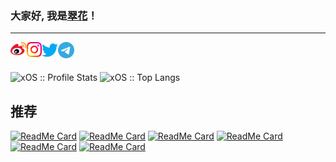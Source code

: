 ### 大家好, 我是[翠花](https://www.nange.cn)！
---
<a href="http://weibo.com/234610510">
  <img align="left" alt="翠花 | 新浪微博" width="26px" src="https://github.com/xOS/xOS/blob/master/icon/weibo.svg" />
</a>
<a href="https://www.instagram.com/nange.cn/">
  <img align="left" alt="眼儿媚 | Instagram" width="24px" src="https://github.com/xOS/xOS/blob/master/icon/Instagram.svg" />
</a>
<a href="https://twitter.com/SetNote">
  <img align="left" alt="眼儿媚 | Twitter" width="26px" src="https://github.com/xOS/xOS/blob/master/icon/Twitter.svg" />
</a>
<a href="https://t.me/VMGirls">
  <img align="left" alt="眼儿媚 | Telegram Channel" width="26px" src="https://github.com/xOS/xOS/blob/master/icon/Telegram.svg" />
</a>

<br />
<br />
<p align="left">
  <img heigth="195" src="https://github-readme-stats.vercel.app/api?username=xOS&show_icons=true&theme=synthwave" alt="xOS :: Profile Stats" />
  <img height="195" src="https://github-readme-stats.vercel.app/api/top-langs/?username=xOS&langs_count=10&theme=synthwave&layout=compact" alt="xOS :: Top Langs" />
</p>

## 推荐
<p align="left">

[![ReadMe Card](https://github-readme-stats.vercel.app/api/pin/?username=xOS&repo=Config&theme=radical)](https://github.com/xOS/Config)
[![ReadMe Card](https://github-readme-stats.vercel.app/api/pin/?username=xOS&repo=Probe&theme=dracula)](https://github.com/xOS/Probe) 
[![ReadMe Card](https://github-readme-stats.vercel.app/api/pin/?username=xOS&repo=RealM&theme=gruvbox)](https://github.com/xOS/RealM)
[![ReadMe Card](https://github-readme-stats.vercel.app/api/pin/?username=xOS&repo=StatusPage&theme=synthwave)](https://github.com/xOS/StatusPage) 
[![ReadMe Card](https://github-readme-stats.vercel.app/api/pin/?username=xOS&repo=Home&theme=cobalt)](https://github.com/xOS/Home)
[![ReadMe Card](https://github-readme-stats.vercel.app/api/pin/?username=xOS&repo=Nange&theme=merko)](https://github.com/xOS/Nange)
</p>
